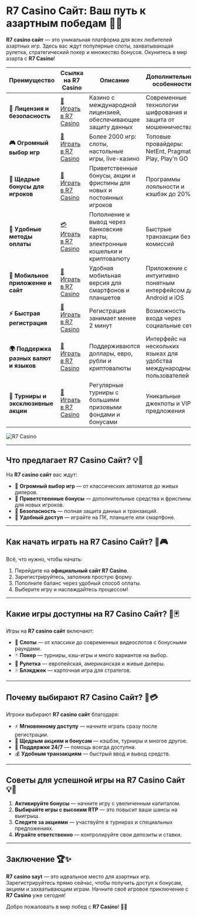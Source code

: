 # R7 Casino Сайт: Ваш путь к азартным победам 🎰🌟

**R7 casino сайт** — это уникальная платформа для всех любителей азартных игр. Здесь вас ждут популярные слоты, захватывающая рулетка, стратегический покер и множество бонусов. Окунитесь в мир азарта с **R7 Casino**!

| **Преимущество**                      | **Ссылка на R7 Casino**                    | **Описание**                                       | **Дополнительные особенности**                     |
|----------------------------------------|--------------------------------------------|--------------------------------------------------|--------------------------------------------------|
| **🎰 Лицензия и безопасность**         | [💎 Играть в R7 Casino](https://brandplay.link/bMd3Yjsw) | Казино с международной лицензией, обеспечивающее защиту данных | Современные технологии шифрования и защита от мошенничества |
| **🎮 Огромный выбор игр**              | [🎉 Играть в R7 Casino](https://brandplay.link/bMd3Yjsw) | Более 2000 игр: слоты, настольные игры, live-казино | Топовые провайдеры: NetEnt, Pragmatic Play, Play'n GO |
| **🎁 Щедрые бонусы для игроков**       | [🎯 Играть в R7 Casino](https://brandplay.link/bMd3Yjsw) | Приветственные бонусы, акции и фриспины для новых и постоянных игроков | Программы лояльности и кэшбэк до 20% |
| **💸 Удобные методы оплаты**           | [💳 Играть в R7 Casino](https://brandplay.link/bMd3Yjsw) | Пополнение и вывод через банковские карты, электронные кошельки и криптовалюту | Быстрые транзакции без комиссий |
| **📱 Мобильное приложение и сайт**     | [🚀 Играть в R7 Casino](https://brandplay.link/bMd3Yjsw) | Удобная мобильная версия для смартфонов и планшетов | Приложение с интуитивно понятным интерфейсом для Android и iOS |
| **⚡ Быстрая регистрация**             | [🔑 Играть в R7 Casino](https://brandplay.link/bMd3Yjsw) | Регистрация занимает менее 2 минут | Возможность входа через социальные сети |
| **🌍 Поддержка разных валют и языков** | [💸 Играть в R7 Casino](https://brandplay.link/bMd3Yjsw) | Поддерживаются доллары, евро, рубли и криптовалюты | Интерфейс на нескольких языках для удобства международных пользователей |
| **🏅 Турниры и эксклюзивные акции**    | [🎲 Играть в R7 Casino](https://brandplay.link/bMd3Yjsw) | Регулярные турниры с большими призовыми фондами и бонусами | Уникальные джекпоты и VIP-предложения |

![R7 Casino](https://vespoker.com/wp-content/uploads/post/14147/casino-r7-0-1-678x330.jpg)

---

## Что предлагает R7 Casino Сайт? 💡🎲

На **R7 casino сайт** вас ждут:

- 🎰 **Огромный выбор игр** — от классических автоматов до живых дилеров.
- 🎁 **Приветственные бонусы** — дополнительные средства и фриспины для новых игроков.
- 🔐 **Безопасность** — полная защита данных и транзакций.
- 📱 **Удобный доступ** — играйте на ПК, планшете или смартфоне.

---

## Как начать играть на R7 Casino Сайт? 🚀🎮

Всё, что нужно, чтобы начать:

1. Перейдите на **официальный сайт R7 Casino**.
2. Зарегистрируйтесь, заполнив простую форму.
3. Пополните баланс через удобный способ оплаты.
4. Выберите игру и наслаждайтесь процессом!

---

## Какие игры доступны на R7 Casino Сайт? 🎡🃏

Игры на **R7 casino сайт** включают:

- 🎰 **Слоты** — от классики до современных видеослотов с бонусными раундами.
- 🃏 **Покер** — турниры, кэш-игры и много вариантов на выбор.
- 🎡 **Рулетка** — европейская, американская и живые дилеры.
- 🃠 **Блэкджек** — карточная игра для стратегов.

---

## Почему выбирают R7 Casino Сайт? 🌟💳

Игроки выбирают **R7 casino сайт** благодаря:

- ⚡ **Мгновенному доступу** — начните играть сразу после регистрации.
- 🎀 **Щедрым акциям и бонусам** — кэшбэк, турниры и многое другое.
- 💬 **Поддержке 24/7** — помощь всегда доступна.
- 💰 **Удобным транзакциям** — быстрый ввод и вывод средств.

---

## Советы для успешной игры на R7 Casino Сайт 💡🎯

1. **Активируйте бонусы** — начните игру с увеличенным капиталом.
2. **Выбирайте игры с высоким RTP** — это повысит ваши шансы на выигрыш.
3. **Следите за акциями** — участвуйте в турнирах и специальных предложениях.
4. **Играйте ответственно** — контролируйте свои депозиты и ставки.

---

## Заключение 🏆✨

**R7 casino sayt** — это идеальное место для азартных игр. Зарегистрируйтесь прямо сейчас, чтобы получить доступ к бонусам, акциям и захватывающим играм. Начните своё игровое приключение с **R7 Casino** уже сегодня!

Добро пожаловать в мир побед с **R7 Casino**! 🎰🌟
